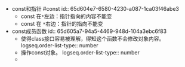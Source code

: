 - const和指针 #const
  id:: 65d604e7-6580-4230-a087-1ca03f46abe3
	- const 在`*`左边：指针指向的内容不能变
	- const 在 `*`右边：指针的指向不能变
- const成员函数
  id:: 65d605a7-94a5-4469-948d-104a3ebc6f83
	- 使得class接口容易被理解，得知这个函数不会修改对象内容。
	  logseq.order-list-type:: number
	- 操作const对象。
	  logseq.order-list-type:: number
	-